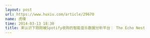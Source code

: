 ```yaml
---
layout: post
url: https://www.huxiu.com/article/29670
name: 虎嗅
time: 2014-03-13 18:30
title: 来认识下刚刚被Spotify收购的智能音乐数据分析平台： The Echo Nest
---
```

